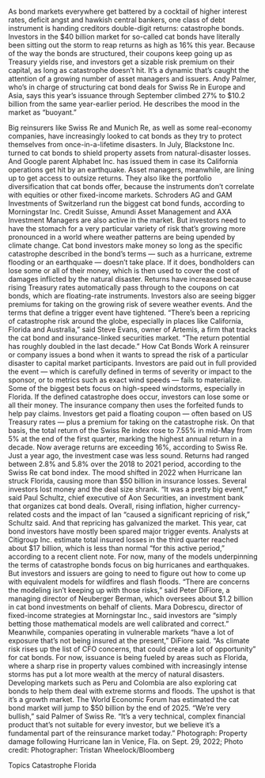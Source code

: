 As bond markets everywhere get battered by a cocktail of higher interest rates, deficit angst and hawkish central bankers, one class of debt instrument is handing creditors double-digit returns: catastrophe bonds.
Investors in the $40 billion market for so-called cat bonds have literally been sitting out the storm to reap returns as high as 16% this year. Because of the way the bonds are structured, their coupons keep going up as Treasury yields rise, and investors get a sizable risk premium on their capital, as long as catastrophe doesn’t hit.
It’s a dynamic that’s caught the attention of a growing number of asset managers and issuers. Andy Palmer, who’s in charge of structuring cat bond deals for Swiss Re in Europe and Asia, says this year’s issuance through September climbed 27% to $10.2 billion from the same year-earlier period. He describes the mood in the market as “buoyant.”

Big reinsurers like Swiss Re and Munich Re, as well as some real-economy companies, have increasingly looked to cat bonds as they try to protect themselves from once-in-a-lifetime disasters. In July, Blackstone Inc. turned to cat bonds to shield property assets from natural-disaster losses. And Google parent Alphabet Inc. has issued them in case its California operations get hit by an earthquake.
Asset managers, meanwhile, are lining up to get access to outsize returns. They also like the portfolio diversification that cat bonds offer, because the instruments don’t correlate with equities or other fixed-income markets. Schroders AG and GAM Investments of Switzerland run the biggest cat bond funds, according to Morningstar Inc. Credit Suisse, Amundi Asset Management and AXA Investment Managers are also active in the market.
But investors need to have the stomach for a very particular variety of risk that’s growing more pronounced in a world where weather patterns are being upended by climate change.
Cat bond investors make money so long as the specific catastrophe described in the bond’s terms — such as a hurricane, extreme flooding or an earthquake — doesn’t take place. If it does, bondholders can lose some or all of their money, which is then used to cover the cost of damages inflicted by the natural disaster.
Returns have increased because rising Treasury rates automatically pass through to the coupons on cat bonds, which are floating-rate instruments. Investors also are seeing bigger premiums for taking on the growing risk of severe weather events. And the terms that define a trigger event have tightened.
“There’s been a repricing of catastrophe risk around the globe, especially in places like California, Florida and Australia,” said Steve Evans, owner of Artemis, a firm that tracks the cat bond and insurance-linked securities market. “The return potential has roughly doubled in the last decade.”
How Cat Bonds Work
A reinsurer or company issues a bond when it wants to spread the risk of a particular disaster to capital market participants. Investors are paid out in full provided the event — which is carefully defined in terms of severity or impact to the sponsor, or to metrics such as exact wind speeds — fails to materialize. Some of the biggest bets focus on high-speed windstorms, especially in Florida. If the defined catastrophe does occur, investors can lose some or all their money. The insurance company then uses the forfeited funds to help pay claims.
Investors get paid a floating coupon — often based on US Treasury rates — plus a premium for taking on the catastrophe risk. On that basis, the total return of the Swiss Re index rose to 7.55% in mid-May from 5% at the end of the first quarter, marking the highest annual return in a decade. Now average returns are exceeding 16%, according to Swiss Re.
Just a year ago, the investment case was less sound. Returns had ranged between 2.8% and 5.8% over the 2018 to 2021 period, according to the Swiss Re cat bond index. The mood shifted in 2022 when Hurricane Ian struck Florida, causing more than $50 billion in insurance losses.
Several investors lost money and the deal size shrank.
“It was a pretty big event,” said Paul Schultz, chief executive of Aon Securities, an investment bank that organizes cat bond deals.
Overall, rising inflation, higher currency-related costs and the impact of Ian “caused a significant repricing of risk,” Schultz said.
And that repricing has galvanized the market.
This year, cat bond investors have mostly been spared major trigger events. Analysts at Citigroup Inc. estimate total insured losses in the third quarter reached about $17 billion, which is less than normal “for this active period,” according to a recent client note.
For now, many of the models underpinning the terms of catastrophe bonds focus on big hurricanes and earthquakes. But investors and issuers are going to need to figure out how to come up with equivalent models for wildfires and flash floods.
“There are concerns the modeling isn’t keeping up with those risks,” said Peter DiFiore, a managing director of Neuberger Berman, which oversees about $1.2 billion in cat bond investments on behalf of clients.
Mara Dobrescu, director of fixed-income strategies at Morningstar Inc., said investors are “simply betting those mathematical models are well calibrated and correct.”
Meanwhile, companies operating in vulnerable markets “have a lot of exposure that’s not being insured at the present,” DiFiore said. “As climate risk rises up the list of CFO concerns, that could create a lot of opportunity” for cat bonds.
For now, issuance is being fueled by areas such as Florida, where a sharp rise in property values combined with increasingly intense storms has put a lot more wealth at the mercy of natural disasters.
Developing markets such as Peru and Colombia are also exploring cat bonds to help them deal with extreme storms and floods.
The upshot is that it’s a growth market. The World Economic Forum has estimated the cat bond market will jump to $50 billion by the end of 2025.
“We’re very bullish,” said Palmer of Swiss Re. “It’s a very technical, complex financial product that’s not suitable for every investor, but we believe it’s a fundamental part of the reinsurance market today.”
Photograph: Property damage following Hurricane Ian in Venice, Fla. on Sept. 29, 2022; Photo credit: Photographer: Tristan Wheelock/Bloomberg

Topics
Catastrophe
Florida
